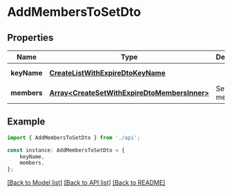 # AddMembersToSetDto


## Properties

Name | Type | Description | Notes
------------ | ------------- | ------------- | -------------
**keyName** | [**CreateListWithExpireDtoKeyName**](CreateListWithExpireDtoKeyName.md) |  | [default to undefined]
**members** | [**Array&lt;CreateSetWithExpireDtoMembersInner&gt;**](CreateSetWithExpireDtoMembersInner.md) | Set members | [default to undefined]

## Example

```typescript
import { AddMembersToSetDto } from './api';

const instance: AddMembersToSetDto = {
    keyName,
    members,
};
```

[[Back to Model list]](../README.md#documentation-for-models) [[Back to API list]](../README.md#documentation-for-api-endpoints) [[Back to README]](../README.md)
